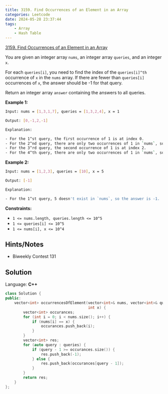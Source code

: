 ```yaml
---
title: 3159. Find Occurrences of an Element in an Array
categories: Leetcode
date: 2024-05-28 23:37:44
tags:
    - Array
    - Hash Table
---
```


[3159. Find Occurrences of an Element in an Array](https://leetcode.com/problems/find-occurrences-of-an-element-in-an-array/description/)

You are given an integer array `nums`, an integer array `queries`, and an integer `x`.

For each `queries[i]`, you need to find the index of the `queries[i]^th` occurrence of `x` in the `nums` array. If there are fewer than `queries[i]` occurrences of `x`, the answer should be -1 for that query.

Return an integer array `answer` containing the answers to all queries.

**Example 1:**

```bash
Input: nums = [1,3,1,7], queries = [1,3,2,4], x = 1

Output: [0,-1,2,-1]

Explanation:

- For the 1^st query, the first occurrence of 1 is at index 0.
- For the 2^nd query, there are only two occurrences of 1 in `nums`, so the answer is -1.
- For the 3^rd query, the second occurrence of 1 is at index 2.
- For the 4^th query, there are only two occurrences of 1 in `nums`, so the answer is -1.
```

**Example 2:**

```bash
Input: nums = [1,2,3], queries = [10], x = 5

Output: [-1]

Explanation:

- For the 1^st query, 5 doesn't exist in `nums`, so the answer is -1.
```

**Constraints:**

- `1 <= nums.length, queries.length <= 10^5`
- `1 <= queries[i] <= 10^5`
- `1 <= nums[i], x <= 10^4`

## Hints/Notes

- Biweekly Contest 131

## Solution

Language: **C++**

```C++
class Solution {
public:
    vector<int> occurrencesOfElement(vector<int>& nums, vector<int>& queries,
                                     int x) {
        vector<int> occurances;
        for (int i = 0; i < nums.size(); i++) {
            if (nums[i] == x) {
                occurances.push_back(i);
            }
        }
        vector<int> res;
        for (auto query : queries) {
            if (query - 1 >= occurances.size()) {
                res.push_back(-1);
            } else {
                res.push_back(occurances[query - 1]);
            }
        }
        return res;
    }
};
```
